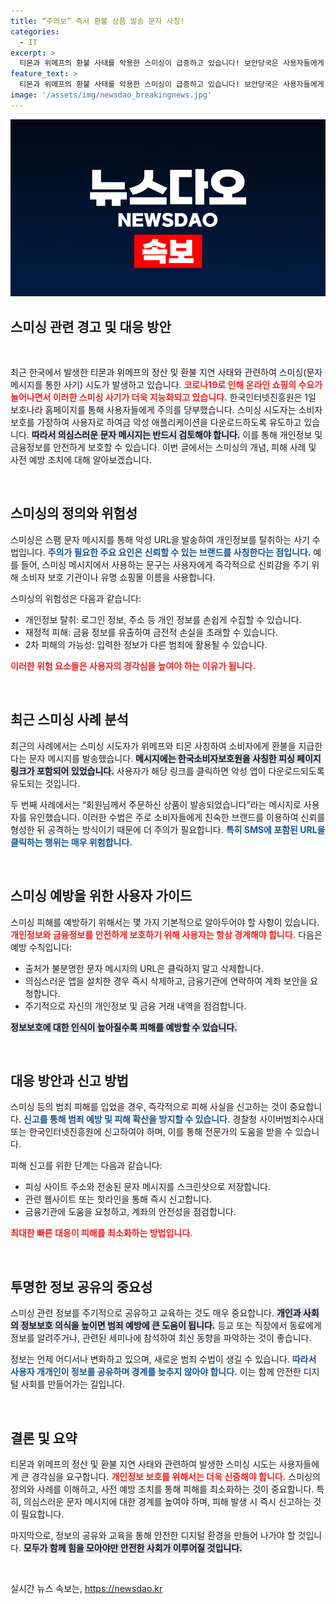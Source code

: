 ```yaml
---
title: “주의보” 즉시 환불 상품 발송 문자 사칭!
categories:
  - IT
excerpt: >
  티몬과 위메프의 환불 사태를 악용한 스미싱이 급증하고 있습니다! 보안당국은 사용자들에게 스미싱 문자에 대한 경계를 당부하며, 의심스러운 링크 클릭을 피하고 즉시 삭제할 것을 권고하고 있습니다. 자신과 주변을 지키는 방법, 지금 확인해보세요!
feature_text: >
  티몬과 위메프의 환불 사태를 악용한 스미싱이 급증하고 있습니다! 보안당국은 사용자들에게 스미싱 문자에 대한 경계를 당부하며, 의심스러운 링크 클릭을 피하고 즉시 삭제할 것을 권고하고 있습니다. 자신과 주변을 지키는 방법, 지금 확인해보세요!
image: '/assets/img/newsdao_breakingnews.jpg'
---
```


<p><img src="/assets/img/newsdao_breakingnews.jpg" alt="koreaapp 속보" /></p>

<h2 data-ke-size="size26">스미싱 관련 경고 및 대응 방안</h2>

<p data-ke-size="size16">&nbsp;</p>

<p>최근 한국에서 발생한 티몬과 위메프의 정산 및 환불 지연 사태와 관련하여 스미싱(문자메시지를 통한 사기) 시도가 발생하고 있습니다. <b><span style="color: #ee2323;">코로나19로 인해 온라인 쇼핑의 수요가 늘어나면서 이러한 스미싱 사기가 더욱 지능화되고 있습니다.</span></b> 한국인터넷진흥원은 1일 보호나라 홈페이지를 통해 사용자들에게 주의를 당부했습니다. 스미싱 시도자는 소비자 보호를 가장하여 사용자로 하여금 악성 애플리케이션을 다운로드하도록 유도하고 있습니다. <b><span style="background-color: #21538527;">따라서 의심스러운 문자 메시지는 반드시 검토해야 합니다.</span></b> 이를 통해 개인정보 및 금융정보를 안전하게 보호할 수 있습니다. 이번 글에서는 스미싱의 개념, 피해 사례 및 사전 예방 조치에 대해 알아보겠습니다.</p>

<p data-ke-size="size16">&nbsp;</p>

<h2 data-ke-size="size26">스미싱의 정의와 위험성</h2>

<p>스미싱은 스팸 문자 메시지를 통해 악성 URL을 발송하여 개인정보를 탈취하는 사기 수법입니다. <b><span style="color: #1a5490;">주의가 필요한 주요 요인은 신뢰할 수 있는 브랜드를 사칭한다는 점입니다.</span></b> 예를 들어, 스미싱 메시지에서 사용하는 문구는 사용자에게 즉각적으로 신뢰감을 주기 위해 소비자 보호 기관이나 유명 쇼핑몰 이름을 사용합니다. </p>

<p>스미싱의 위험성은 다음과 같습니다:</p>

<ul>
    <li>개인정보 탈취: 로그인 정보, 주소 등 개인 정보를 손쉽게 수집할 수 있습니다.</li>
    <li>재정적 피해: 금융 정보를 유출하여 금전적 손실을 초래할 수 있습니다.</li>
    <li>2차 피해의 가능성: 입력한 정보가 다른 범죄에 활용될 수 있습니다.</li>
</ul>

<p><b><span style="color: #ee2323;">이러한 위험 요소들은 사용자의 경각심을 높여야 하는 이유가 됩니다.</span></b></p>

<p data-ke-size="size16">&nbsp;</p>

<h2 data-ke-size="size26">최근 스미싱 사례 분석</h2>

<p>최근의 사례에서는 스미싱 시도자가 위메프와 티몬 사칭하여 소비자에게 환불을 지급한다는 문자 메시지를 발송했습니다. <b><span style="background-color: #21538527;">메시지에는 한국소비자보호원을 사칭한 피싱 페이지 링크가 포함되어 있었습니다.</span></b> 사용자가 해당 링크를 클릭하면 악성 앱이 다운로드되도록 유도되는 것입니다. </p>

<p>두 번째 사례에서는 “회원님께서 주문하신 상품이 발송되었습니다”라는 메시지로 사용자를 유인했습니다. 이러한 수법은 주로 소비자들에게 친숙한 브랜드를 이용하여 신뢰를 형성한 뒤 공격하는 방식이기 때문에 더 주의가 필요합니다. <b><span style="color: #1a5490;">특히 SMS에 포함된 URL을 클릭하는 행위는 매우 위험합니다.</span></b></p>

<p data-ke-size="size16">&nbsp;</p>

<h2 data-ke-size="size26">스미싱 예방을 위한 사용자 가이드</h2>

<p>스미싱 피해를 예방하기 위해서는 몇 가지 기본적으로 알아두어야 할 사항이 있습니다. <b><span style="color: #ee2323;">개인정보와 금융정보를 안전하게 보호하기 위해 사용자는 항상 경계해야 합니다.</span></b> 다음은 예방 수칙입니다:</p>

<ul>
    <li>출처가 불분명한 문자 메시지의 URL은 클릭하지 말고 삭제합니다.</li>
    <li>의심스러운 앱을 설치한 경우 즉시 삭제하고, 금융기관에 연락하여 계좌 보안을 요청합니다.</li>
    <li>주기적으로 자신의 개인정보 및 금융 거래 내역을 점검합니다.</li>
</ul>

<p><b><span style="background-color: #21538527;">정보보호에 대한 인식이 높아질수록 피해를 예방할 수 있습니다.</span></b></p>

<p data-ke-size="size16">&nbsp;</p>

<h2 data-ke-size="size26">대응 방안과 신고 방법</h2>

<p>스미싱 등의 범죄 피해를 입었을 경우, 즉각적으로 피해 사실을 신고하는 것이 중요합니다. <b><span style="color: #1a5490;">신고를 통해 범죄 예방 및 피해 확산을 방지할 수 있습니다.</span></b> 경찰청 사이버범죄수사대 또는 한국인터넷진흥원에 신고하여야 하며, 이를 통해 전문가의 도움을 받을 수 있습니다. </p>

<p>피해 신고를 위한 단계는 다음과 같습니다:</p>

<ul>
    <li>피싱 사이트 주소와 전송된 문자 메시지를 스크린샷으로 저장합니다.</li>
    <li>관련 웹사이트 또는 핫라인을 통해 즉시 신고합니다.</li>
    <li>금융기관에 도움을 요청하고, 계좌의 안전성을 점검합니다.</li>
</ul>

<p><b><span style="color: #ee2323;">최대한 빠른 대응이 피해를 최소화하는 방법입니다.</span></b></p>

<p data-ke-size="size16">&nbsp;</p>

<h2 data-ke-size="size26">투명한 정보 공유의 중요성</h2>

<p>스미싱 관련 정보를 주기적으로 공유하고 교육하는 것도 매우 중요합니다. <b><span style="background-color: #21538527;">개인과 사회의 정보보호 의식을 높이면 범죄 예방에 큰 도움이 됩니다.</span></b> 등교 또는 직장에서 동료에게 정보를 알려주거나, 관련된 세미나에 참석하여 최신 동향을 파악하는 것이 좋습니다.</p>

<p>정보는 언제 어디서나 변화하고 있으며, 새로운 범죄 수법이 생길 수 있습니다. <b><span style="color: #1a5490;">따라서 사용자 개개인이 정보를 공유하며 경계를 늦추지 않아야 합니다.</span></b> 이는 함께 안전한 디지털 사회를 만들어가는 길입니다.</p>

<p data-ke-size="size16">&nbsp;</p>

<h2 data-ke-size="size26">결론 및 요약</h2>

<p>티몬과 위메프의 정산 및 환불 지연 사태와 관련하여 발생한 스미싱 시도는 사용자들에게 큰 경각심을 요구합니다. <b><span style="color: #ee2323;">개인정보 보호를 위해서는 더욱 신중해야 합니다.</span></b> 스미싱의 정의와 사례를 이해하고, 사전 예방 조치를 통해 피해를 최소화하는 것이 중요합니다. 특히, 의심스러운 문자 메시지에 대한 경계를 높여야 하며, 피해 발생 시 즉시 신고하는 것이 필요합니다. </p>

<p>마지막으로, 정보의 공유와 교육을 통해 안전한 디지털 환경을 만들어 나가야 할 것입니다. <b><span style="background-color: #21538527;">모두가 함께 힘을 모아야만 안전한 사회가 이루어질 것입니다.</span></b></p>

<p data-ke-size="size16">&nbsp;</p>
실시간 뉴스 속보는, <a href="https://newsdao.kr" rel="dofollow">https://newsdao.kr</a>


